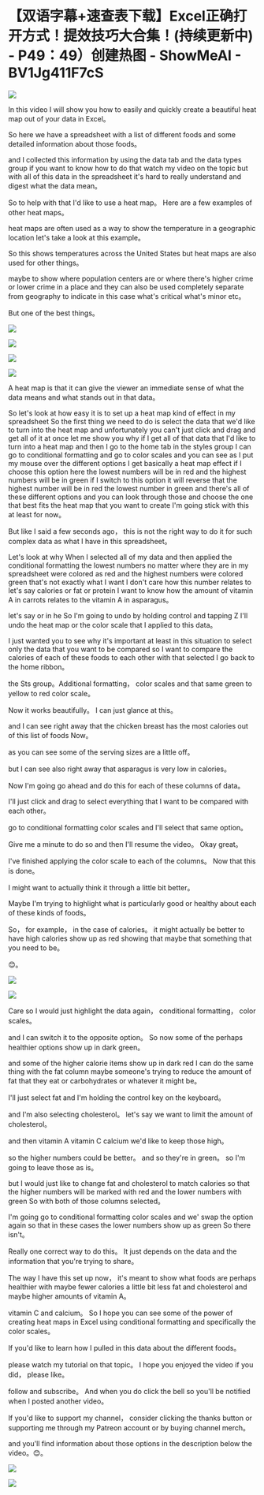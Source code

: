 # 【双语字幕+速查表下载】Excel正确打开方式！提效技巧大合集！(持续更新中) - P49：49）创建热图 - ShowMeAI - BV1Jg411F7cS

![](img/5762d0720cf51cda53a9d888ea062c01_0.png)

In this video I will show you how to easily and quickly create a beautiful heat map out of your data in Excel。

 So here we have a spreadsheet with a list of different foods and some detailed information about those foods。

 and I collected this information by using the data tab and the data types group if you want to know how to do that watch my video on the topic but with all of this data in the spreadsheet it's hard to really understand and digest what the data mean。

 So to help with that I'd like to use a heat map。 Here are a few examples of other heat maps。

 heat maps are often used as a way to show the temperature in a geographic location let's take a look at this example。

 So this shows temperatures across the United States but heat maps are also used for other things。

 maybe to show where population centers are or where there's higher crime or lower crime in a place and they can also be used completely separate from geography to indicate in this case what's critical what's minor etc。

 But one of the best things。

![](img/5762d0720cf51cda53a9d888ea062c01_2.png)

![](img/5762d0720cf51cda53a9d888ea062c01_3.png)

![](img/5762d0720cf51cda53a9d888ea062c01_4.png)

![](img/5762d0720cf51cda53a9d888ea062c01_5.png)

A heat map is that it can give the viewer an immediate sense of what the data means and what stands out in that data。

 So let's look at how easy it is to set up a heat map kind of effect in my spreadsheet So the first thing we need to do is select the data that we'd like to turn into the heat map and unfortunately you can't just click and drag and get all of it at once let me show you why if I get all of that data that I'd like to turn into a heat map and then I go to the home tab in the styles group I can go to conditional formatting and go to color scales and you can see as I put my mouse over the different options I get basically a heat map effect if I choose this option here the lowest numbers will be in red and the highest numbers will be in green if I switch to this option it will reverse that the highest number will be in red the lowest number in green and there's all of these different options and you can look through those and choose the one that best fits the heat map that you want to create I'm going stick with this at least for now。

But like I said a few seconds ago， this is not the right way to do it for such complex data as what I have in this spreadsheet。

 Let's look at why When I selected all of my data and then applied the conditional formatting the lowest numbers no matter where they are in my spreadsheet were colored as red and the highest numbers were colored green that's not exactly what I want I don't care how this number relates to let's say calories or fat or protein I want to know how the amount of vitamin A in carrots relates to the vitamin A in asparagus。

 let's say or in he So I'm going to undo by holding control and tapping Z I'll undo the heat map or the color scale that I applied to this data。

 I just wanted you to see why it's important at least in this situation to select only the data that you want to be compared so I want to compare the calories of each of these foods to each other with that selected I go back to the home ribbon。

 the Sts group。Additional formatting， color scales and that same green to yellow to red color scale。

 Now it works beautifully。 I can just glance at this。

 and I can see right away that the chicken breast has the most calories out of this list of foods Now。

 as you can see some of the serving sizes are a little off。

 but I can see also right away that asparagus is very low in calories。

 Now I'm going go ahead and do this for each of these columns of data。

 I'll just click and drag to select everything that I want to be compared with each other。

 go to conditional formatting color scales and I'll select that same option。

 Give me a minute to do so and then I'll resume the video。 Okay great。

 I've finished applying the color scale to each of the columns。 Now that this is done。

 I might want to actually think it through a little bit better。

 Maybe I'm trying to highlight what is particularly good or healthy about each of these kinds of foods。

 So， for example， in the case of calories。 it might actually be better to have high calories show up as red showing that maybe that something that you need to be。

😊。

![](img/5762d0720cf51cda53a9d888ea062c01_7.png)

![](img/5762d0720cf51cda53a9d888ea062c01_8.png)

Care so I would just highlight the data again， conditional formatting， color scales。

 and I can switch it to the opposite option。 So now some of the perhaps healthier options show up in dark green。

 and some of the higher calorie items show up in dark red I can do the same thing with the fat column maybe someone's trying to reduce the amount of fat that they eat or carbohydrates or whatever it might be。

 I'll just select fat and I'm holding the control key on the keyboard。

 and I'm also selecting cholesterol。 let's say we want to limit the amount of cholesterol。

 and then vitamin A vitamin C calcium we'd like to keep those high。

 so the higher numbers could be better。 and so they're in green。 so I'm going to leave those as is。

 but I would just like to change fat and cholesterol to match calories so that the higher numbers will be marked with red and the lower numbers with green So with both of those columns selected。

 I'm going go to conditional formatting color scales and we' swap the option again so that in these cases the lower numbers show up as green So there isn't。

Really one correct way to do this。 It just depends on the data and the information that you're trying to share。

 The way I have this set up now， it's meant to show what foods are perhaps healthier with maybe fewer calories a little bit less fat and cholesterol and maybe higher amounts of vitamin A。

 vitamin C and calcium。 So I hope you can see some of the power of creating heat maps in Excel using conditional formatting and specifically the color scales。

 If you'd like to learn how I pulled in this data about the different foods。

 please watch my tutorial on that topic。 I hope you enjoyed the video if you did， please like。

 follow and subscribe。 And when you do click the bell so you'll be notified when I posted another video。

 If you'd like to support my channel， consider clicking the thanks button or supporting me through my Patreon account or by buying channel merch。

 and you'll find information about those options in the description below the video。😊。



![](img/5762d0720cf51cda53a9d888ea062c01_10.png)

![](img/5762d0720cf51cda53a9d888ea062c01_11.png)